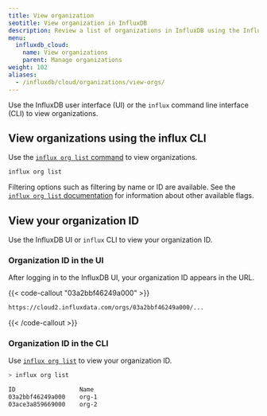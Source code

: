 ```yaml
---
title: View organization
seotitle: View organization in InfluxDB
description: Review a list of organizations in InfluxDB using the InfluxDB UI or the influx CLI.
menu:
  influxdb_cloud:
    name: View organizations
    parent: Manage organizations
weight: 102
aliases:
  - /influxdb/cloud/organizations/view-orgs/
---
```


Use the InfluxDB user interface (UI) or the `influx` command line interface (CLI)
to view organizations.

## View organizations using the influx CLI

Use the [`influx org list` command](/influxdb/cloud/reference/cli/influx/org/list)
to view organizations.

```sh
influx org list
```

Filtering options such as filtering by name or ID are available.
See the [`influx org list` documentation](/influxdb/cloud/reference/cli/influx/org/list)
for information about other available flags.

## View your organization ID

Use the InfluxDB UI or `influx` CLI to view your organization ID.

### Organization ID in the UI

After logging in to the InfluxDB UI, your organization ID appears in the URL.

{{< code-callout "03a2bbf46249a000" >}}
```sh
https://cloud2.influxdata.com/orgs/03a2bbf46249a000/...
```
{{< /code-callout >}}

### Organization ID in the CLI

Use [`influx org list`](#view-organizations-using-the-influx-cli) to view your organization ID.

```sh
> influx org list

ID                  Name
03a2bbf46249a000    org-1
03ace3a859669000    org-2
```
